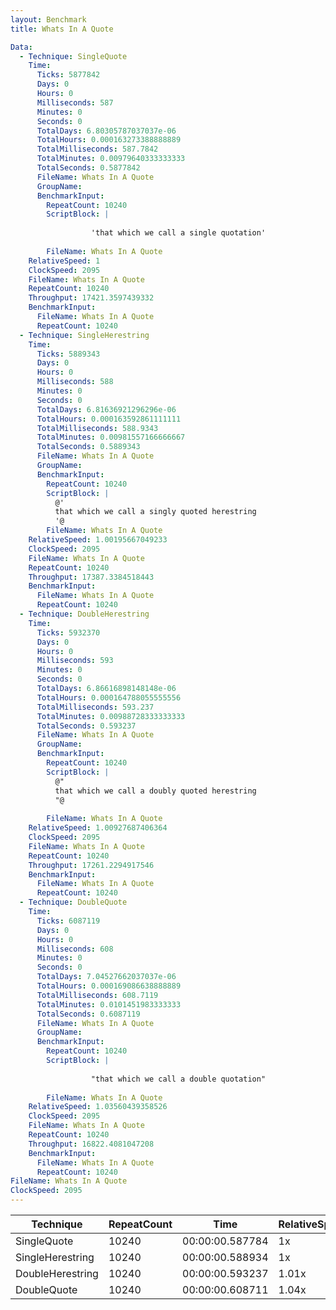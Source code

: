 ```yaml
---
layout: Benchmark
title: Whats In A Quote

Data: 
  - Technique: SingleQuote
    Time: 
      Ticks: 5877842
      Days: 0
      Hours: 0
      Milliseconds: 587
      Minutes: 0
      Seconds: 0
      TotalDays: 6.80305787037037e-06
      TotalHours: 0.000163273388888889
      TotalMilliseconds: 587.7842
      TotalMinutes: 0.00979640333333333
      TotalSeconds: 0.5877842
      FileName: Whats In A Quote
      GroupName: 
      BenchmarkInput: 
        RepeatCount: 10240
        ScriptBlock: |
          
                  'that which we call a single quotation'
              
        FileName: Whats In A Quote
    RelativeSpeed: 1
    ClockSpeed: 2095
    FileName: Whats In A Quote
    RepeatCount: 10240
    Throughput: 17421.3597439332
    BenchmarkInput: 
      FileName: Whats In A Quote
      RepeatCount: 10240
  - Technique: SingleHerestring
    Time: 
      Ticks: 5889343
      Days: 0
      Hours: 0
      Milliseconds: 588
      Minutes: 0
      Seconds: 0
      TotalDays: 6.81636921296296e-06
      TotalHours: 0.000163592861111111
      TotalMilliseconds: 588.9343
      TotalMinutes: 0.00981557166666667
      TotalSeconds: 0.5889343
      FileName: Whats In A Quote
      GroupName: 
      BenchmarkInput: 
        RepeatCount: 10240
        ScriptBlock: |
          @'
          that which we call a singly quoted herestring
          '@
        FileName: Whats In A Quote
    RelativeSpeed: 1.00195667049233
    ClockSpeed: 2095
    FileName: Whats In A Quote
    RepeatCount: 10240
    Throughput: 17387.3384518443
    BenchmarkInput: 
      FileName: Whats In A Quote
      RepeatCount: 10240
  - Technique: DoubleHerestring
    Time: 
      Ticks: 5932370
      Days: 0
      Hours: 0
      Milliseconds: 593
      Minutes: 0
      Seconds: 0
      TotalDays: 6.86616898148148e-06
      TotalHours: 0.000164788055555556
      TotalMilliseconds: 593.237
      TotalMinutes: 0.00988728333333333
      TotalSeconds: 0.593237
      FileName: Whats In A Quote
      GroupName: 
      BenchmarkInput: 
        RepeatCount: 10240
        ScriptBlock: |
          @"
          that which we call a doubly quoted herestring
          "@
              
        FileName: Whats In A Quote
    RelativeSpeed: 1.00927687406364
    ClockSpeed: 2095
    FileName: Whats In A Quote
    RepeatCount: 10240
    Throughput: 17261.2294917546
    BenchmarkInput: 
      FileName: Whats In A Quote
      RepeatCount: 10240
  - Technique: DoubleQuote
    Time: 
      Ticks: 6087119
      Days: 0
      Hours: 0
      Milliseconds: 608
      Minutes: 0
      Seconds: 0
      TotalDays: 7.04527662037037e-06
      TotalHours: 0.000169086638888889
      TotalMilliseconds: 608.7119
      TotalMinutes: 0.0101451983333333
      TotalSeconds: 0.6087119
      FileName: Whats In A Quote
      GroupName: 
      BenchmarkInput: 
        RepeatCount: 10240
        ScriptBlock: |
          
                  "that which we call a double quotation"
              
        FileName: Whats In A Quote
    RelativeSpeed: 1.03560439358526
    ClockSpeed: 2095
    FileName: Whats In A Quote
    RepeatCount: 10240
    Throughput: 16822.4081047208
    BenchmarkInput: 
      FileName: Whats In A Quote
      RepeatCount: 10240
FileName: Whats In A Quote
ClockSpeed: 2095
---
```





|Technique       |RepeatCount|Time           |RelativeSpeed|Throughput|
|----------------|-----------|---------------|-------------|----------|
|SingleQuote     |10240      |00:00:00.587784|1x           |17421.36/s|
|SingleHerestring|10240      |00:00:00.588934|1x           |17387.34/s|
|DoubleHerestring|10240      |00:00:00.593237|1.01x        |17261.23/s|
|DoubleQuote     |10240      |00:00:00.608711|1.04x        |16822.41/s|
